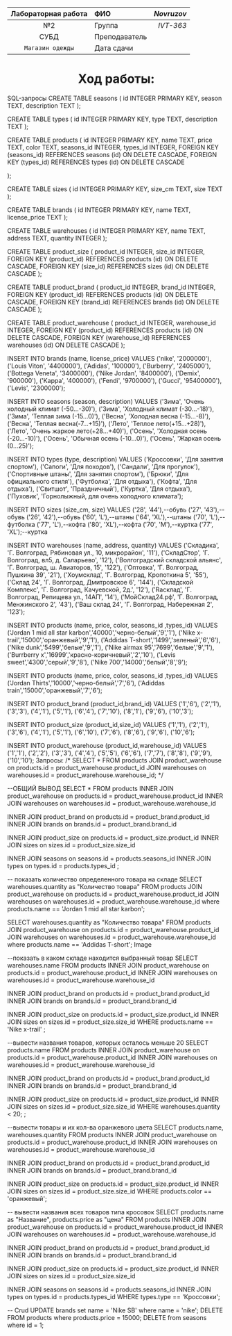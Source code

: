 
|   Лабораторная работа | ФИО     | *Novruzov* |
| :-------------: |:--------------|  -----:     |
|        №2       | Группа        | *IVT-363*   |
|       СУБД      | Преподаватель |             |
| `Магазин одежды`| Дата сдачи    |             |
<div id="header" align="center">
  <H1>Ход работы:</H1>
</div>
SQL-запросы
CREATE TABLE seasons (
id INTEGER PRIMARY KEY,
season TEXT,
description TEXT
);

CREATE TABLE types (
id INTEGER PRIMARY KEY,
type TEXT,
description TEXT
);

CREATE TABLE products (
id INTEGER PRIMARY KEY,
name TEXT,
price TEXT,
color TEXT,
seasons_id INTEGER,
types_id INTEGER,
FOREIGN KEY (seasons_id) REFERENCES seasons (id) ON DELETE CASCADE,
FOREIGN KEY (types_id) REFERENCES types (id) ON DELETE CASCADE

);



CREATE TABLE sizes (
id INTEGER PRIMARY KEY,
size_cm TEXT,
size TEXT
);

CREATE TABLE brands (
id INTEGER PRIMARY KEY,
name TEXT,
license_price TEXT
);

CREATE TABLE warehouses (
id INTEGER PRIMARY KEY,
name TEXT,
address TEXT,
quantity INTEGER
);



CREATE TABLE product_size (
product_id INTEGER,
size_id INTEGER,
FOREIGN KEY (product_id) REFERENCES products (id) ON DELETE CASCADE,
FOREIGN KEY (size_id) REFERENCES sizes (id) ON DELETE CASCADE
);

CREATE TABLE product_brand (
product_id INTEGER,
brand_id INTEGER,
FOREIGN KEY (product_id) REFERENCES products (id) ON DELETE CASCADE,
FOREIGN KEY (brand_id) REFERENCES brands (id) ON DELETE CASCADE
);

CREATE TABLE product_warehouse (
product_id INTEGER,
warehouse_id INTEGER,
FOREIGN KEY (product_id) REFERENCES products (id) ON DELETE CASCADE,
FOREIGN KEY (warehouse_id) REFERENCES warehouses (id) ON DELETE CASCADE
);

INSERT INTO brands (name, license_price) VALUES 
('nike', '2000000'),
('Louis Viton', '4400000'),
('Adidas', '100000'),
('Burberry', '2405000'),
('Bottega Veneta', '3400000'),
('Nike Jordan', '8400000'),
('Demix', '900000'),
('Kappa', '400000'),
('Fendi', '9700000'),
('Gucci', '95400000'),
('Levis', '2300000');

INSERT INTO seasons (season, description) VALUES 
('Зима', 'Очень холодный климат (-50...-30)'),
('Зима', 'Холодный климат (-30...-18)'),
('Зима', 'Теплая зима (-15...0)'),
('Весна', 'Холодная весна (-15...-8)'),
('Весна', 'Теплая весна(-7...+15)'),
('Лето', 'Теплое лето(+15...+28)'),
('Лето', 'Очень жаркое лето(+28...+40)'),
('Осень', 'Холодная осень (-20...-10)'),
('Осень', 'Обычная осень (-10...0)'),
('Осень', 'Жаркая осень (0...25)');

INSERT INTO types (type, description) VALUES 
('Кроссовки', 'Для занятия спортом'),
('Сапоги', 'Для походов'),
('Сандали', 'Для прогулок'),
('Спортивные штаны', 'Для занятия спортом'),
('Брюки', 'Для официального стиля'),
('Футболка', 'Для отдыха'),
('Кофта', 'Для отдыха'),
('Свитшот', 'Праздничный'),
('Куртка', 'Для отдыха'),
('Пуховик', 'Горнолыжный, для очень холодного климата');

INSERT INTO sizes (size_cm, size) VALUES 
('28', '44'),--обувь
('27', '43'),--обувь
('26', '42'),--обувь
('60', 'L'),--штаны
('64', 'XL'),--штаны
('70', 'L'),--футболка
('77', 'L'),--кофта
('80', 'XL'),--кофта
('70', 'M'),--куртка
('77', 'XL');--куртка

INSERT INTO warehouses (name, address, quantity) VALUES 
('Складика', 'Г. Волгоград, Рябиновая ул., 10, микрорайон', '11'),
('СкладСтор', 'Г. Волгоград, вл5, д. Саларьево', '12'),
('Волгоградский складской альянс', 'Г. Волгоград, ш. Авиаторов, 15', '122'),
('Оптовка', 'Г. Волгоград, Пушкина 39', '21'),
('Хоумсклад', 'Г. Волгоград, Кропоткина 5', '55'),
('Склад 24', 'Г. Волгоград, Дмитровское 6', '144'),
('Складской Комплекс', 'Г. Волгоград, Качуевской, 2д.', '12'),
('Raсклад', 'Г. Волгоград, Репищева ул., 14АП', '14'),
('МойСклад24.рф', 'Г. Волгоград, Менжинского 2', '43'),
('Ваш склад 24', 'Г. Волгоград, Набережная 2', '123');

INSERT INTO products (name, price, color, seasons_id ,types_id) VALUES 
('Jordan 1 mid all star karbon','40000','черно-белый','9','1'),
('Nike x-trail','15000','оранжевый','9','1'),
('Addidas T-short','1499','зеленый','6','6'),
('Nike dunk','5499','белые','9','1'),
('Nike airmax 95','7699','белые','9','1'),
('Burrberry x','16999','красно-коричневый','2','10'),
('Levis sweet','4300','серый','9','8'),
('Nike 700','14000','белый','8','9');

INSERT INTO products (name, price, color, seasons_id ,types_id) VALUES 
('Jordan Thirts','10000','черно-белый','7','6'),
('Adiddas train','15000','оранжевый','7','6');

INSERT INTO product_brand (product_id,brand_id) VALUES 
('1','6'),
('2','1'),
('3','3'),
('4','1'),
('5','1'),
('6','4'),
('7','10'),
('8','1'),
('9','6'),
('10','3');

INSERT INTO product_size (product_id,size_id) VALUES 
('1','1'),
('2','1'),
('3','6'),
('4','1'),
('5','1'),
('6','10'),
('7','6'),
('8','6'),
('9','6'),
('10','6');

INSERT INTO product_warehouse (product_id,warehouse_id) VALUES 
('1','1'),
('2','2'),
('3','3'),
('4','4'),
('5','5'),
('6','6'),
('7','7'),
('8','8'),
('9','9'),
('10','10');
Запросы:
/*
SELECT * FROM products
JOIN product_warehouse on products.id = product_warehouse.product_id
JOIN warehouses on warehouses.id = product_warehouse.warehouse_id;
*/


--ОБЩИЙ ВЫВОД
SELECT * FROM products
INNER JOIN product_warehouse on products.id = product_warehouse.product_id
INNER JOIN warehouses on warehouses.id = product_warehouse.warehouse_id

INNER JOIN product_brand on products.id = product_brand.product_id
INNER JOIN brands on brands.id = product_brand.brand_id

INNER JOIN product_size on products.id = product_size.product_id
INNER JOIN sizes on sizes.id = product_size.size_id

INNER JOIN seasons on seasons.id = products.seasons_id
INNER JOIN types on types.id = products.types_id
;



-- показать количество определенного товара на складе
SELECT warehouses.quantity as "Количество товара" FROM products
JOIN product_warehouse on products.id = product_warehouse.product_id
JOIN warehouses on warehouses.id = product_warehouse.warehouse_id
where products.name == 'Jordan 1 mid all star karbon';

SELECT warehouses.quantity as "Количество товара" FROM products
JOIN product_warehouse on products.id = product_warehouse.product_id
JOIN warehouses on warehouses.id = product_warehouse.warehouse_id
where products.name == 'Addidas T-short';
Image

--показать в каком складе находится выбранный товар
SELECT warehouses.name FROM products
INNER JOIN product_warehouse on products.id = product_warehouse.product_id
INNER JOIN warehouses on warehouses.id = product_warehouse.warehouse_id

INNER JOIN product_brand on products.id = product_brand.product_id
INNER JOIN brands on brands.id = product_brand.brand_id

INNER JOIN product_size on products.id = product_size.product_id
INNER JOIN sizes on sizes.id = product_size.size_id
WHERE products.name == 'Nike x-trail'
;


--вывести названия товаров, которых осталось меньше 20
SELECT products.name FROM products
INNER JOIN product_warehouse on products.id = product_warehouse.product_id
INNER JOIN warehouses on warehouses.id = product_warehouse.warehouse_id

INNER JOIN product_brand on products.id = product_brand.product_id
INNER JOIN brands on brands.id = product_brand.brand_id

INNER JOIN product_size on products.id = product_size.product_id
INNER JOIN sizes on sizes.id = product_size.size_id
WHERE warehouses.quantity < 20;
;

--вывести товары и их кол-ва оранжевого цвета
SELECT products.name, warehouses.quantity FROM products
INNER JOIN product_warehouse on products.id = product_warehouse.product_id
INNER JOIN warehouses on warehouses.id = product_warehouse.warehouse_id

INNER JOIN product_brand on products.id = product_brand.product_id
INNER JOIN brands on brands.id = product_brand.brand_id

INNER JOIN product_size on products.id = product_size.product_id
INNER JOIN sizes on sizes.id = product_size.size_id
WHERE products.color == 'оранжевый';

-- вывести названия всех товаров типа кросовок
SELECT products.name as "Название", products.price as "цена" FROM products
INNER JOIN product_warehouse on products.id = product_warehouse.product_id
INNER JOIN warehouses on warehouses.id = product_warehouse.warehouse_id

INNER JOIN product_brand on products.id = product_brand.product_id
INNER JOIN brands on brands.id = product_brand.brand_id

INNER JOIN product_size on products.id = product_size.product_id
INNER JOIN sizes on sizes.id = product_size.size_id

INNER JOIN seasons on seasons.id = products.seasons_id
INNER JOIN types on types.id = products.types_id
WHERE types.type == 'Кроссовки';

-- Crud
UPDATE brands set name = 'Nike SB' where name = 'nike';
DELETE FROM products where products.price = 15000;
DELETE from seasons where id = 1;




